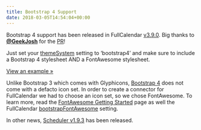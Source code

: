 ```yaml
---
title: Bootstrap 4 Support
date: 2018-03-05T14:54:04+00:00
---
```


Bootstrap 4 support has been released in FullCalendar [v3.9.0](https://github.com/fullcalendar/fullcalendar/releases/tag/v3.9.0). Big thanks to <a href="https://github.com/geekjosh" target="_blank"><strong>@GeekJosh</strong></a> for the [PR](https://github.com/fullcalendar/fullcalendar/pull/4065)!

Just set your [themeSystem](https://fullcalendar.io/docs/themeSystem) setting to &#8216;bootstrap4&#8217; and make sure to include a Bootstrap 4 stylesheet AND a FontAwesome stylesheet.

[View an example »](https://fullcalendar.io/docs/bootstrap4-theme-demo)

Unlike Bootstrap 3 which comes with Glyphicons, [Bootstrap 4](https://getbootstrap.com/docs/4.0/getting-started/introduction/) does not come with a defacto icon set. In order to create a connector for FullCalendar we had to choose an icon set, so we chose FontAwesome. To learn more, read the <a href="https://fontawesome.com/get-started" target="_blank">FontAwesome Getting Started</a> page as well the FullCalendar [bootstrapFontAwesome](https://fullcalendar.io/docs/bootstrapFontAwesome) setting.

In other news, [Scheduler v1.9.3](https://github.com/fullcalendar/fullcalendar-scheduler/releases/tag/v1.9.3) has been released.
